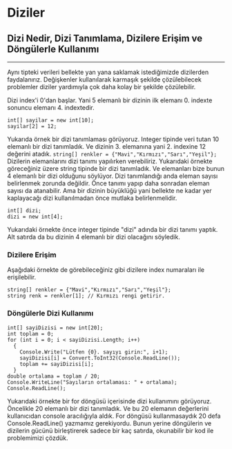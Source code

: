 # Diziler
## Dizi Nedir, Dizi Tanımlama, Dizilere Erişim ve Döngülerle Kullanımı
---
Aynı tipteki verileri bellekte yan yana saklamak istediğimizde dizilerden faydalanırız. Değişkenler kullanılarak karmaşık şekilde çözülebilecek problemler diziler yardımıyla çok daha kolay bir şekilde çözülebilir.

Dizi index'i 0'dan başlar. Yani 5 elemanlı bir dizinin ilk elemanı 0. indexte sonuncu elemanı 4. indextedir.
```
int[] sayilar = new int[10];
sayilar[2] = 12;
```
Yukarıda örnek bir dizi tanımlaması görüyoruz. Integer tipinde veri tutan 10 elemanlı bir dizi tanımladık. Ve dizinin 3. elemanına yani 2. indexine 12 değerini atadık.
`string[] renkler = {"Mavi","Kırmızı","Sarı","Yeşil"};`
Dizilerin elemanlarını dizi tanımı yapılırken verebiliriz. Yukarıdaki örnekte göreceğiniz üzere string tipinde bir dizi tanımladık. Ve elemanları bize bunun 4 elemanlı bir dizi olduğunu söylüyor.
Dizi tanımlandığı anda eleman sayısı belirlenmek zorunda değildir. Önce tanımı yapıp daha sonradan eleman sayısı da atanabilir. Ama bir dizinin büyüklüğü yani bellekte ne kadar yer kaplayacağı dizi kullanılmadan önce mutlaka belirlenmelidir.
```
int[] dizi;
dizi = new int[4];
```
Yukarıdaki örnekte önce integer tipinde "dizi" adında bir dizi tanımı yaptık. Alt satırda da bu dizinin 4 elemanlı bir dizi olacağını söyledik.
### Dizilere Erişim
Aşağıdaki örnekte de görebileceğiniz gibi dizilere index numaraları ile erişilebilir.
```
string[] renkler = {"Mavi","Kırmızı","Sarı","Yeşil"};
string renk = renkler[1]; // Kırmızı rengi getirir.
```
### Döngülerle Dizi Kullanımı
```
int[] sayiDizisi = new int[20];
int toplam = 0;
for (int i = 0; i < sayiDizisi.Length; i++)
  {
    Console.Write("Lütfen {0}. sayıyı girin:", i+1);
    sayiDizisi[i] = Convert.ToInt32(Console.ReadLine());
    toplam += sayiDizisi[i];
  }
double ortalama = toplam / 20;
Console.WriteLine("Sayıların ortalaması: " + ortalama);
Console.ReadLine();
```
Yukarıdaki örnekte bir for döngüsü içerisinde dizi kullanımını görüyoruz. Öncelikle 20 elemanlı bir dizi tanımladık. Ve bu 20 elemanın değerlerini kullanıcıdan console aracılığıyla aldık. For döngüsü kullanmasaydık 20 defa Console.ReadLine() yazmamız gerekiyordu. Bunun yerine döngülerin ve dizilerin gücünü birleştirerek sadece bir kaç satırda, okunabilir bir kod ile problemimizi çözdük.